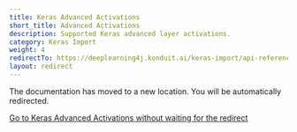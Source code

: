 ```yaml
---
title: Keras Advanced Activations
short_title: Advanced Activations
description: Supported Keras advanced layer activations.
category: Keras Import
weight: 4
redirectTo: https://deeplearning4j.konduit.ai/keras-import/api-reference/advanced-activations
layout: redirect
---
```


The documentation has moved to a new location. You will be automatically redirected.
            
[Go to Keras Advanced Activations without waiting for the redirect](https://deeplearning4j.konduit.ai/keras-import/api-reference/advanced-activations)

        
